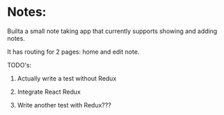 # Notes:

Builta a small note taking app that currently supports showing and adding notes.

It has routing for 2 pages: home and edit note.

TODO's:

1. Actually write a test without Redux

2. Integrate React Redux

3. Write another test with Redux???
